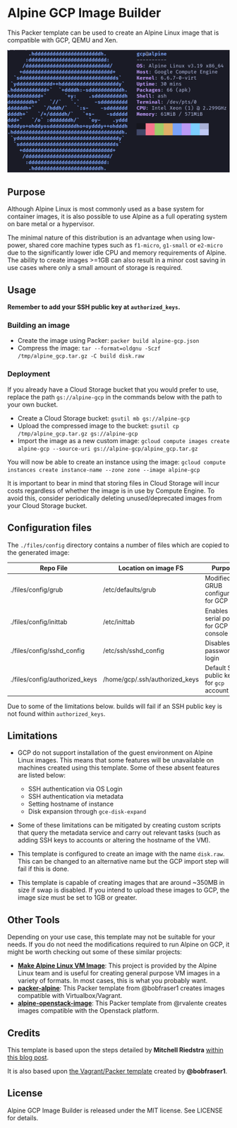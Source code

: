# Alpine GCP Image Builder
This Packer template can be used to create an Alpine Linux image that is compatible with GCP, QEMU and Xen.

![neofetch on Alpine Linux](alpine-gcp.png)

## Purpose
Although Alpine Linux is most commonly used as a base system for container images, it is also possible to use Alpine as a full operating system on bare metal or a hypervisor. 

The minimal nature of this distribution is an advantage when using low-power, shared core machine types such as `f1-micro`, `g1-small` or `e2-micro` due to the significantly lower idle CPU and memory requirements of Alpine. The ability to create images >=1GB can also result in a minor cost saving in use cases where only a small amount of storage is required.

## Usage
**Remember to add your SSH public key at `authorized_keys`.**
### Building an image
- Create the image using Packer:
`packer build alpine-gcp.json`
- Compress the image:
`tar --format=oldgnu -Sczf /tmp/alpine_gcp.tar.gz -C build disk.raw`

### Deployment
If you already have a Cloud Storage bucket that you would prefer to use, replace the path `gs://alpine-gcp` in the commands below with the path to your own bucket.

- Create a Cloud Storage bucket:
`gsutil mb gs://alpine-gcp`
- Upload the compressed image to the bucket:
`gsutil cp /tmp/alpine_gcp.tar.gz gs://alpine-gcp`
- Import the image as a new custom image:
`gcloud compute images create alpine-gcp --source-uri gs://alpine-gcp/alpine_gcp.tar.gz`

You will now be able to create an instance using the image:
`gcloud compute instances create instance-name --zone zone --image alpine-gcp`

It is important to bear in mind that storing files in Cloud Storage will incur costs regardless of whether the image is in use by Compute Engine. To avoid this, consider periodically deleting unused/deprecated images from your Cloud Storage bucket.

## Configuration files
The `./files/config` directory contains a number of files which are copied to the generated image:

|Repo File                      |Location on image FS            |Purpose                                   |
|-------------------------------|--------------------------------|------------------------------------------|
|./files/config/grub            |/etc/defaults/grub              |Modified GRUB configuration for GCP       |
|./files/config/inittab         |/etc/inittab                    |Enables serial port for GCP console       |
|./files/config/sshd_config     |/etc/ssh/sshd_config            |Disables password login                   |
|./files/config/authorized_keys |/home/gcp/.ssh/authorized_keys  |Default SSH public keys for `gcp`  account|

Due to some of the limitations below. builds will fail if an SSH public key is not found within `authorized_keys`.

## Limitations
- GCP do not support installation of the guest environment on Alpine Linux images. This means that some features will be unavailable on machines created using this template. Some of these absent features are listed below:
    - SSH authentication via OS Login
    - SSH authentication via metadata
    - Setting hostname of instance
    - Disk expansion through `gce-disk-expand`

- Some of these limitations can be mitigated by creating custom scripts that query the metadata service and carry out relevant tasks (such as adding SSH keys to accounts or altering the hostname of the VM).
- This template is configured to create an image with the name `disk.raw`. This can be changed to an alternative name but the GCP import step will fail if this is done.
- This template is capable of creating images that are around ~350MB in size if swap is disabled. If you intend to upload these images to GCP, the image size must be set to 1GB or greater.

## Other Tools
Depending on your use case, this template may not be suitable for your needs. If you do not need the modifications required to run Alpine on GCP, it might be worth checking out some of these similar projects:
- [__Make Alpine Linux VM Image__](https://github.com/alpinelinux/alpine-make-vm-image): This project is provided by the Alpine Linux team and is useful for creating general purpose VM images in a variety of formats. In most cases, this is what you probably want.
- [__packer-alpine__](https://github.com/bobfraser1/packer-alpine): This Packer template from @bobfraser1 creates images compatible with Virtualbox/Vagrant.
- [__alpine-openstack-image__](https://github.com/rvalente/alpine-openstack-image): This Packer template from @rvalente creates images compatible with the Openstack platform.

## Credits
This template is based upon the steps detailed by __Mitchell Riedstra__ [within this blog post](https://riedstra.dev/2019/09/alpine-gcp).

It is also based upon [the Vagrant/Packer template](https://github.com/bobfraser1/packer-alpine) created by __@bobfraser1__.

## License

Alpine GCP Image Builder is released under the MIT license. See LICENSE for details.

